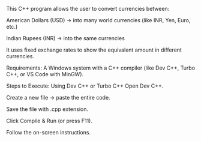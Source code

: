 This C++ program allows the user to convert currencies between:

American Dollars (USD) → into many world currencies (like INR, Yen, Euro, etc.)

Indian Rupees (INR) → into the same currencies

It uses fixed exchange rates to show the equivalent amount in different currencies.

Requirements:
A Windows system with a C++ compiler (like Dev C++, Turbo C++, or VS Code with MinGW).

Steps to Execute:
Using Dev C++ or Turbo C++
Open Dev C++.

Create a new file → paste the entire code.

Save the file with .cpp extension.

Click Compile & Run (or press F11).

Follow the on-screen instructions.
